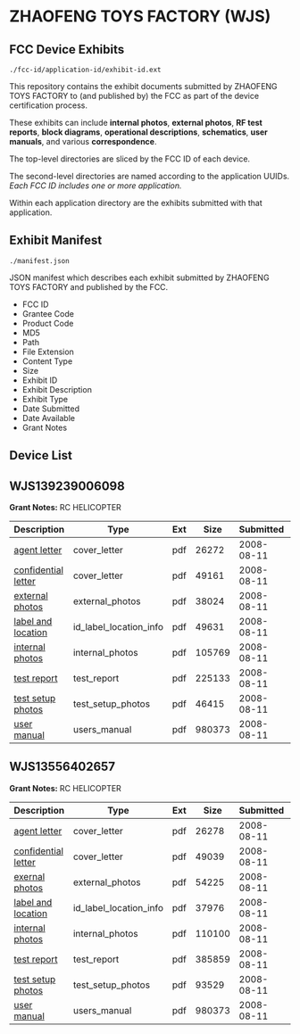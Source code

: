 # ZHAOFENG TOYS FACTORY (WJS)
## FCC Device Exhibits

```
./fcc-id/application-id/exhibit-id.ext
```

This repository contains the exhibit documents submitted by ZHAOFENG TOYS FACTORY to (and published by) the FCC as part of the device certification process.

These exhibits can include **internal photos**, **external photos**, **RF test reports**, **block diagrams**, **operational descriptions**, **schematics**, **user manuals**, and various **correspondence**.

The top-level directories are sliced by the FCC ID of each device.

The second-level directories are named according to the application UUIDs. *Each FCC ID includes one or more application.*

Within each application directory are the exhibits submitted with that application. 

## Exhibit Manifest

```
./manifest.json
```

JSON manifest which describes each exhibit submitted by ZHAOFENG TOYS FACTORY and published by the FCC.

- FCC ID
- Grantee Code
- Product Code
- MD5
- Path
- File Extension
- Content Type
- Size
- Exhibit ID
- Exhibit Description
- Exhibit Type
- Date Submitted
- Date Available
- Grant Notes

## Device List
## WJS139239006098
**Grant Notes:** RC HELICOPTER

| Description | Type | Ext | Size | Submitted | Available |
| ----------- | ---- | --- | ---- | --------- | --------- |
| [agent letter](WJS139239006098/7e25df650fd59e7f8bc4deee9d68263f/983254.pdf) | cover_letter | pdf | 26272 | 2008-08-11 | 2008-08-12 |
| [confidential letter](WJS139239006098/7e25df650fd59e7f8bc4deee9d68263f/983255.pdf) | cover_letter | pdf | 49161 | 2008-08-11 | 2008-08-12 |
| [external photos](WJS139239006098/7e25df650fd59e7f8bc4deee9d68263f/983256.pdf) | external_photos | pdf | 38024 | 2008-08-11 | 2008-08-12 |
| [label and location](WJS139239006098/7e25df650fd59e7f8bc4deee9d68263f/983257.pdf) | id_label_location_info | pdf | 49631 | 2008-08-11 | 2008-08-12 |
| [internal photos](WJS139239006098/7e25df650fd59e7f8bc4deee9d68263f/983258.pdf) | internal_photos | pdf | 105769 | 2008-08-11 | 2008-08-12 |
| [test report](WJS139239006098/7e25df650fd59e7f8bc4deee9d68263f/983261.pdf) | test_report | pdf | 225133 | 2008-08-11 | 2008-08-12 |
| [test setup photos](WJS139239006098/7e25df650fd59e7f8bc4deee9d68263f/983262.pdf) | test_setup_photos | pdf | 46415 | 2008-08-11 | 2008-08-12 |
| [user manual](WJS139239006098/7e25df650fd59e7f8bc4deee9d68263f/983263.pdf) | users_manual | pdf | 980373 | 2008-08-11 | 2008-08-12 |
## WJS13556402657
**Grant Notes:** RC HELICOPTER

| Description | Type | Ext | Size | Submitted | Available |
| ----------- | ---- | --- | ---- | --------- | --------- |
| [agent letter](WJS13556402657/99606ca098d7097a3696f02c53b12938/983265.pdf) | cover_letter | pdf | 26278 | 2008-08-11 | 2008-08-12 |
| [confidential letter](WJS13556402657/99606ca098d7097a3696f02c53b12938/983266.pdf) | cover_letter | pdf | 49039 | 2008-08-11 | 2008-08-12 |
| [exernal photos](WJS13556402657/99606ca098d7097a3696f02c53b12938/983267.pdf) | external_photos | pdf | 54225 | 2008-08-11 | 2008-08-12 |
| [label and location](WJS13556402657/99606ca098d7097a3696f02c53b12938/983268.pdf) | id_label_location_info | pdf | 37976 | 2008-08-11 | 2008-08-12 |
| [internal photos](WJS13556402657/99606ca098d7097a3696f02c53b12938/983269.pdf) | internal_photos | pdf | 110100 | 2008-08-11 | 2008-08-12 |
| [test report](WJS13556402657/99606ca098d7097a3696f02c53b12938/983272.pdf) | test_report | pdf | 385859 | 2008-08-11 | 2008-08-12 |
| [test setup photos](WJS13556402657/99606ca098d7097a3696f02c53b12938/983273.pdf) | test_setup_photos | pdf | 93529 | 2008-08-11 | 2008-08-12 |
| [user manual](WJS13556402657/99606ca098d7097a3696f02c53b12938/983263.pdf) | users_manual | pdf | 980373 | 2008-08-11 | 2008-08-12 |
